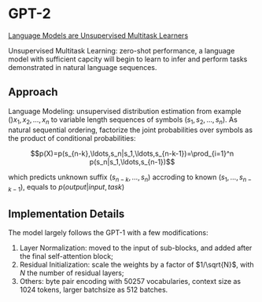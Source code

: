 # GPT-2
[Language Models are Unsupervised Multitask Learners](https://storage.prod.researchhub.com/uploads/papers/2020/06/01/language-models.pdf)

Unsupervised Multitask Learning: zero-shot performance, a language model with sufficient capcity will begin to learn to infer and perform tasks demonstrated in natural language sequences.

## Approach
Language Modeling: unsupervised distribution estimation from example $()x_1,x_2,\ldots,x_n$ to variable length sequences of symbols $(s_1,s_2,\ldots,s_n)$. As natural sequential ordering, factorize the joint probabilities over symbols as the product of conditional probabilities:
```math
p(X)=p(s_{n-k},\ldots,s_n|s_1,\ldots,s_{n-k-1})=\prod_{i=1}^n p(s_n|s_1,\ldots,s_{n-1})
```
which predicts unknown suffix $(s_{n-k},\ldots,s_n)$ accroding to known $(s_1,\ldots,s_{n-k-1})$, equals to $p(output|input,task)$

## Implementation Details
The model largely follows the GPT-1 with a few modifications:
1. Layer Normalization: moved to the input of sub-blocks, and added after the final self-attention block;
2. Residual Initialization: scale the weights by a factor of $1/\sqrt{N}$, with $N$ the number of residual layers;
3. Others: byte pair encoding with 50257 vocabularies, context size as 1024 tokens, larger batchsize as 512 batches.

